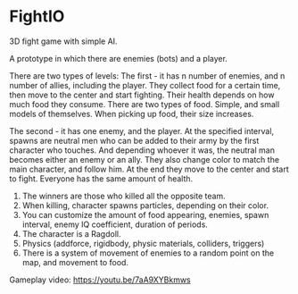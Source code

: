 # FightIO
3D fight game with simple AI.

A prototype in which there are enemies (bots) and a player.

There are two types of levels:
The first - it has n number of enemies, and n number of allies, including the player. They collect food for a certain time, then move to the center and start fighting.
Their health depends on how much food they consume.
There are two types of food. Simple, and small models of themselves. When picking up food, their size increases.

The second - it has one enemy, and the player. At the specified interval, spawns are neutral men who can be added to their army by the first character who touches. And depending
whoever it was, the neutral man becomes either an enemy or an ally. They also change color to match the main character, and follow him. At the end they move to the center
and start to fight. Everyone has the same amount of health.

  1. The winners are those who killed all the opposite team.
  2. When killing, character spawns particles, depending on their color.
  3. You can customize the amount of food appearing, enemies, spawn interval, enemy IQ coefficient, duration of periods.
  4. The character is a Ragdoll.
  5. Physics (addforce, rigidbody, physic materials, colliders, triggers)
  6. There is a system of movement of enemies to a random point on the map, and movement to food.

Gameplay video:
https://youtu.be/7aA9XYBkmws
